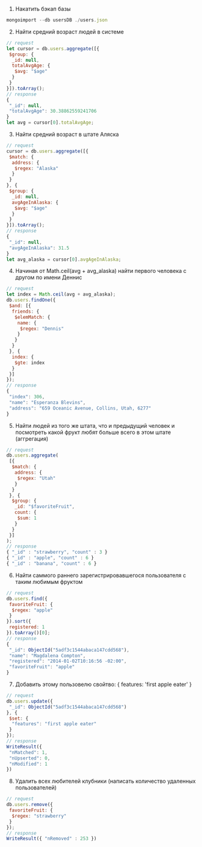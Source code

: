 1. Накатить бэкап базы
```javascript
mongoimport --db usersDB ./users.json
```

2. Найти средний возраст людей в системе
```javascript
// request
let cursor = db.users.aggregate([{
 $group: {
  _id: null,
  totalAvgAge: {
   $avg: "$age"
  }
 }
}]).toArray();
// response
{
 "_id": null,
 "totalAvgAge": 30.38862559241706
}
let avg = cursor[0].totalAvgAge;
```
3. Найти средний возраст в штате Аляска
```javascript
// request
cursor = db.users.aggregate([{
 $match: {
  address: {
   $regex: "Alaska"
  }
 }
}, {
 $group: {
  _id: null,
  avgAgeInAlaska: {
   $avg: "$age"
  }
 }
}]).toArray();
// response
{
 "_id": null,
 "avgAgeInAlaska": 31.5
}
let avg_alaska = cursor[0].avgAgeInAlaska;
```
4. Начиная от Math.ceil(avg + avg_alaska) найти первого человека с другом по имени Деннис
```javascript
// request
let index = Math.ceil(avg + avg_alaska);
db.users.findOne({
 $and: [{
  friends: {
   $elemMatch: {
    name: {
     $regex: "Dennis"
    }
   }
  }
 }, {
  index: {
   $gte: index
  }
 }]
});
// response
{
 "index": 306,
 "name": "Esperanza Blevins",
 "address": "659 Oceanic Avenue, Collins, Utah, 6277"
}
```
5. Найти людей из того же штата, что и предыдущий человек и посмотреть какой фрукт любят больше всего в этом штате (аггрегация)
```javascript
// request
db.users.aggregate(
 [{
  $match: {
   address: {
    $regex: "Utah"
   }
  }
 }, {
  $group: {
   _id: "$favoriteFruit",
   count: {
    $sum: 1
   }
  }
 }]
);
// response
{ "_id" : "strawberry", "count" : 3 }
{ "_id" : "apple", "count" : 6 }
{ "_id" : "banana", "count" : 6 }
```
6. Найти саммого раннего зарегистрировавшегося пользователя с таким любимым фруктом
```javascript
// request
db.users.find({
 favoriteFruit: {
  $regex: "apple"
 }
}).sort({
 registered: 1
}).toArray()[0];
// response
{
 "_id": ObjectId("5adf3c1544abaca147cdd568"),
 "name": "Magdalena Compton",
 "registered": "2014-01-02T10:16:56 -02:00",
 "favoriteFruit": "apple"
}
```
7. Добавить этому пользовелю свойтво: { features: 'first apple eater' }
```javascript
// request
db.users.update({
 "_id": ObjectId("5adf3c1544abaca147cdd568")
}, {
 $set: {
  "features": "first apple eater"
 }
});
// response
WriteResult({
 "nMatched": 1,
 "nUpserted": 0,
 "nModified": 1
})
```
8. Удалить всех любителей клубники (написать количество удаленных пользователей)
```javascript
// request
db.users.remove({
 favoriteFruit: {
  $regex: "strawberry"
 }
});
// response
WriteResult({ "nRemoved" : 253 })
```